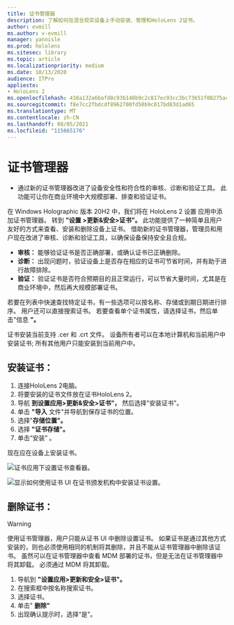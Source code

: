 ```yaml
---
title: 证书管理器
description: 了解如何在混合现实设备上手动安装、管理和HoloLens 2证书。
author: evmill
ms.author: v-evmill
manager: yannisle
ms.prod: hololens
ms.sitesec: library
ms.topic: article
ms.localizationpriority: medium
ms.date: 10/13/2020
audience: ITPro
appliesto:
- HoloLens 2
ms.openlocfilehash: 438a132a6bafd8c93b148b9c2c817ec93cc3bc73651f08275acc130695fa09c1
ms.sourcegitcommit: f8e7cc2fbdcdf8962700fd50b9c017bd83d1ad65
ms.translationtype: MT
ms.contentlocale: zh-CN
ms.lasthandoff: 08/05/2021
ms.locfileid: "115665176"
---
```

# <a name="certificate-manager"></a>证书管理器

- 通过新的证书管理器改进了设备安全性和符合性的审核、诊断和验证工具。 此功能可让你在商业环境中大规模部署、排查和验证证书。

在 Windows Holographic 版本 20H2 中，我们将在 HoloLens 2 设置 应用中添加证书管理器。 转到 **"设置 >更新&安全>证书"。** 此功能提供了一种简单且用户友好的方式来查看、安装和删除设备上证书。 借助新的证书管理器，管理员和用户现在改进了审核、诊断和验证工具，以确保设备保持安全且合规。 

-   **审核：** 能够验证证书是否正确部署，或确认证书已正确删除。 
-   **诊断：** 出现问题时，验证设备上是否存在相应的证书可节省时间，并有助于进行故障排除。 
-   **验证：** 验证证书是否符合预期目的且正常运行，可以节省大量时间，尤其是在商业环境中，然后再大规模部署证书。

若要在列表中快速查找特定证书，有一些选项可以按名称、存储或到期日期进行排序。 用户还可以直接搜索证书。 若要查看单个证书属性，请选择证书，然后单击"信息 **"。** 

证书安装当前支持 .cer 和 .crt 文件。 设备所有者可以在本地计算机和当前用户中安装证书; 所有其他用户只能安装到当前用户中。

## <a name="to-install-a-certificate"></a>安装证书： 

1.  连接HoloLens 2电脑。
1.  将要安装的证书文件放在证书HoloLens 2。
1.  导航 **到设置应用>更新&安全>证书"，** 然后选择"安装证书"。
1.  单击 **"导入** 文件"并导航到保存证书的位置。
1.  选择"**存储位置"。**
1.  选择 **"证书存储"。**
1.  单击“安装”  。

现在应在设备上安装证书。

![证书应用下设置证书查看器。](images/certificate-viewer-device.jpg)

![显示如何使用证书 UI 在证书颁发机构中安装证书设置。](images/certificate-device-install.jpg)

## <a name="to-remove-a-certificate"></a>删除证书：

> [!WARNING]
> 使用证书管理器，用户只能从证书 UI 中删除设置证书。 如果证书是通过其他方式安装的，则也必须使用相同的机制将其删除，并且不能从证书管理器中删除该证书。 虽然可以在证书管理器中查看 MDM 部署的证书，但是无法在证书管理器中将其卸载。 必须通过 MDM 将其卸载。

1. 导航到 **"设置应用>更新和安全>证书"。**
1. 在搜索框中按名称搜索证书。
1. 选择证书。
1. 单击" **删除"**
1. 出现确认提示时，选择“是”。

